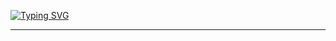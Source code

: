 [![Typing SVG](https://readme-typing-svg.demolab.com?font=Fira+Code&pause=1000&color=A42EF7&width=435&lines=Soft+zksync+Lite)](https://git.io/typing-svg)

-----------------------------------------------------------------------------------------------------------------------------------------------------------
